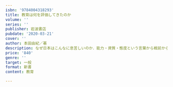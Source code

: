 ```yaml
---
isbn: '9784004318293'
title: 教育は何を評価してきたのか
volume: ''
series: ''
publisher: 岩波書店
pubdate: '2020-03-21'
cover: ''
author: 本田由紀／著
description: なぜ日本はこんなに息苦しいのか．能力・資質・態度という言葉から戦前から現在までの教育言説を分析．
price: '840'
genre: ''
target: 一般
format: 新書
content: 教育

---
```

